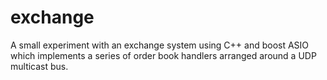 # exchange

A small experiment with an exchange system using C++ and boost ASIO which implements a series of order book handlers arranged around a UDP multicast bus.
